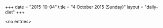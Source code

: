 +++
date = "2015-10-04"
title = "4 October 2015 (Sunday)"
layout = "daily-diet"
+++


\<no entries\>
